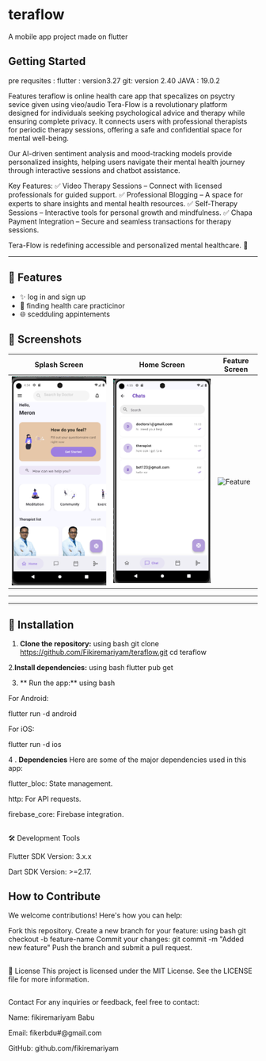 # teraflow

A mobile app project made on flutter 

## Getting Started
pre requsites : 
flutter : version3.27
git: version 2.40
JAVA : 19.0.2 

Features 
teraflow is  online health care app that specalizes on psyctry sevice given using vieo/audio 
Tera-Flow is a revolutionary platform designed for individuals seeking psychological advice and therapy while ensuring complete privacy. It connects users with professional therapists for periodic therapy sessions, offering a safe and confidential space for mental well-being.

Our AI-driven sentiment analysis and mood-tracking models provide personalized insights, helping users navigate their mental health journey through interactive sessions and chatbot assistance.

Key Features:
✅ Video Therapy Sessions – Connect with licensed professionals for guided support.
✅ Professional Blogging – A space for experts to share insights and mental health resources.
✅ Self-Therapy Sessions – Interactive tools for personal growth and mindfulness.
✅ Chapa Payment Integration – Secure and seamless transactions for therapy sessions.

Tera-Flow is redefining accessible and personalized mental healthcare. 🚀

---

## 🚀 Features
- ✨ log in and sign up
- 📱 finding health care practicinor 
- 🌐 scedduling appintements
  
## 📸 Screenshots

| Splash Screen      | Home Screen       | Feature Screen     |
|--------------------|-------------------|--------------------|
| ![Splash](tera%20flow%20post/image2.png) |![Splash](tera%20flow%20post/image3.png) | ![Feature](feature.png) |

---

---

## 🔧 Installation

1. **Clone the repository:**
using bash 
   git clone https://github.com/Fikiremariyam/teraflow.git
   cd teraflow
   
2.**Install dependencies:**
using bash 
  flutter pub get 
  
3. ** Run the app:**
using bash

For Android:

  flutter run -d android

For iOS:

  flutter run -d ios

4 . **Dependencies**
Here are some of the major dependencies used in this app:

flutter_bloc: State management.

http: For API requests.

firebase_core: Firebase integration.


##
🛠️ Development Tools

Flutter SDK Version: 3.x.x

Dart SDK Version: >=2.17.

##  How to Contribute
We welcome contributions! Here's how you can help:

Fork this repository.
Create a new branch for your feature:
using bash 
  git checkout -b feature-name
Commit your changes:
  git commit -m "Added new feature"
Push the branch and submit a pull request.
## 
📝 License
This project is licensed under the MIT License. See the LICENSE file for more information.
##

 Contact
For any inquiries or feedback, feel free to contact:

Name: fikiremariyam Babu

Email: fikerbdu#@gmail.com

GitHub: github.com/fikiremariyam
